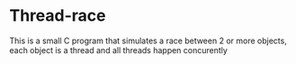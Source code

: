 # Thread-race
This is a small C program that simulates a race between 2 or more objects, each object is a thread and all threads happen concurently
